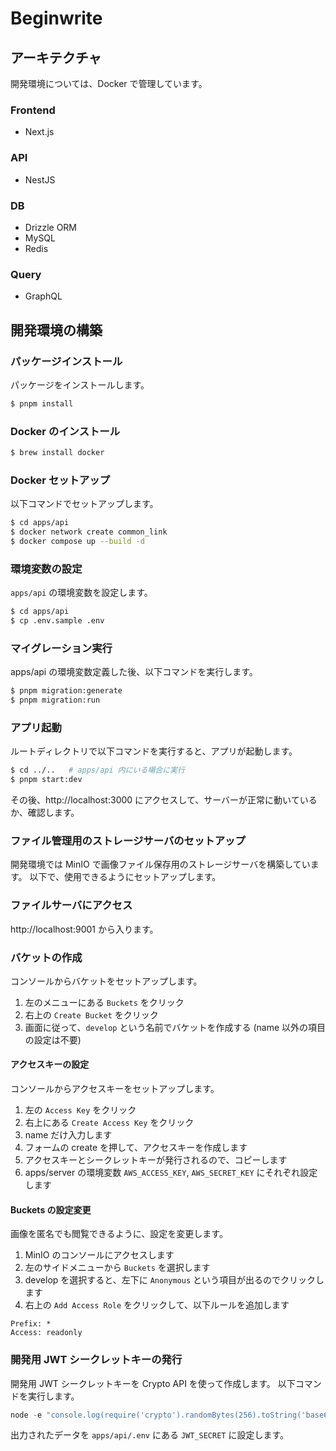 # Beginwrite

## アーキテクチャ
開発環境については、Docker で管理しています。

### Frontend
- Next.js

### API
- NestJS

### DB
- Drizzle ORM
- MySQL
- Redis

### Query
- GraphQL

## 開発環境の構築

### パッケージインストール
パッケージをインストールします。

```bash
$ pnpm install
```

### Docker のインストール

```bash
$ brew install docker
```

### Docker セットアップ
以下コマンドでセットアップします。

```bash
$ cd apps/api
$ docker network create common_link
$ docker compose up --build -d
```

### 環境変数の設定
`apps/api` の環境変数を設定します。

```bash
$ cd apps/api
$ cp .env.sample .env
```

### マイグレーション実行
apps/api の環境変数定義した後、以下コマンドを実行します。

```bash
$ pnpm migration:generate
$ pnpm migration:run
```

### アプリ起動
ルートディレクトリで以下コマンドを実行すると、アプリが起動します。

```bash
$ cd ../..   # apps/api 内にいる場合に実行
$ pnpm start:dev
```

その後、http://localhost:3000 にアクセスして、サーバーが正常に動いているか、確認します。

### ファイル管理用のストレージサーバのセットアップ
開発環境では MinIO で画像ファイル保存用のストレージサーバを構築しています。
以下で、使用できるようにセットアップします。

### ファイルサーバにアクセス
http://localhost:9001 から入ります。

### バケットの作成
コンソールからバケットをセットアップします。

1. 左のメニューにある `Buckets` をクリック
2. 右上の `Create Bucket` をクリック
3. 画面に従って、`develop` という名前でバケットを作成する (name 以外の項目の設定は不要)

#### アクセスキーの設定
コンソールからアクセスキーをセットアップします。

1. 左の `Access Key` をクリック
2. 右上にある `Create Access Key` をクリック
3. name だけ入力します
4. フォームの create を押して、アクセスキーを作成します
5. アクセスキーとシークレットキーが発行されるので、コピーします
6. apps/server の環境変数 `AWS_ACCESS_KEY`, `AWS_SECRET_KEY` にそれぞれ設定します

#### Buckets の設定変更
画像を匿名でも閲覧できるように、設定を変更します。

1. MinIO のコンソールにアクセスします
2. 左のサイドメニューから `Buckets` を選択します
3. develop を選択すると、左下に `Anonymous` という項目が出るのでクリックします
4. 右上の `Add Access Role` をクリックして、以下ルールを追加します

```
Prefix: *
Access: readonly
```

### 開発用 JWT シークレットキーの発行
開発用 JWT シークレットキーを Crypto API を使って作成します。 
以下コマンドを実行します。

```js
node -e "console.log(require('crypto').randomBytes(256).toString('base64'));"
```

出力されたデータを `apps/api/.env` にある `JWT_SECRET` に設定します。
